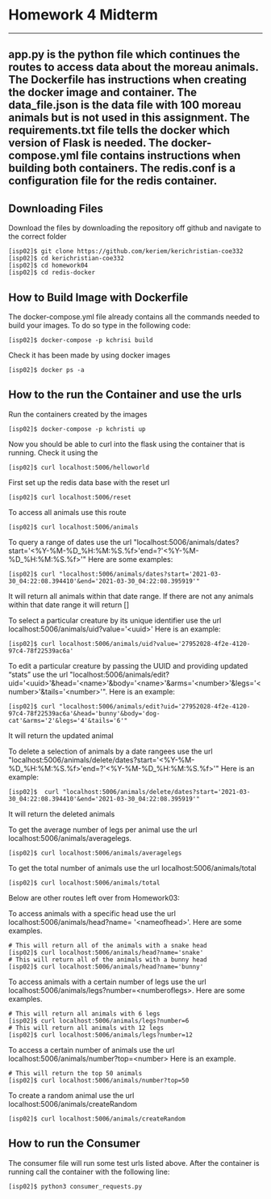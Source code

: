 # Homework 4 Midterm
---
app.py is the python file which continues the routes to access data about the moreau animals. The Dockerfile has instructions when creating the docker image and container. The data_file.json is the data file with 100 moreau animals but is not used in this assignment. The requirements.txt file tells the docker which version of Flask is needed. The docker-compose.yml file contains instructions when building both containers. The redis.conf is a configuration file for the redis container. 
---
## Downloading Files
Download the files by downloading the repository off github and navigate to the correct folder
```
[isp02]$ git clone https://github.com/keriem/kerichristian-coe332
[isp02]$ cd kerichristian-coe332
[isp02]$ cd homework04
[isp02]$ cd redis-docker
```
## How to Build Image with Dockerfile 
The docker-compose.yml file already contains all the commands needed to build your images. To do so type in the following code:
```
[isp02]$ docker-compose -p kchrisi build
```
Check it has been made by using docker images
```
[isp02]$ docker ps -a
```
## How to the run the Container and use the urls
Run the containers created by the images 
```
[isp02]$ docker-compose -p kchristi up
```
Now you should be able to curl into the flask using the container that is running. Check it using the 
```
[isp02]$ curl localhost:5006/helloworld
```
First set up the redis data base with the reset url
```
[isp02]$ curl localhost:5006/reset
```
To access all animals use this route
```
[isp02]$ curl localhost:5006/animals
```
To query a range of dates use the url "localhost:5006/animals/dates?start='\<\%Y-\%M-\%D_\%H:\%M:\%S.\%f\>'end=?'\<\%Y-\%M-\%D_\%H:\%M:\%S.\%f\>'" Here are some examples:
```
[isp02]$ curl "localhost:5006/animals/dates?start='2021-03-30_04:22:08.394410'&end='2021-03-30_04:22:08.395919'"
```
It will return all animals within that date range. If there are not any animals within that date range it will return []

To select a particular creature by its unique identifier use the url localhost:5006/animals/uid?value='\<uuid\>' Here is an example:
```
[isp02]$ curl localhost:5006/animals/uid?value='27952028-4f2e-4120-97c4-78f22539ac6a'
```
To edit a particular creature by passing the UUID and providing updated “stats” use the url "localhost:5006/animals/edit?uid='\<uuid\>'&head='\<name\>'&body='\<name\>'&arms='\<number\>'&legs='\<number\>'&tails='\<number\>'". Here is an example:
```
[isp02]$ curl "localhost:5006/animals/edit?uid='27952028-4f2e-4120-97c4-78f22539ac6a'&head='bunny'&body='dog-cat'&arms='2'&legs='4'&tails='6'"
```
It will return the updated animal

To delete a selection of animals by a date rangees use the url "localhost:5006/animals/delete/dates?start='\<\%Y-\%M-\%D_\%H:\%M:\%S.\%f\>'end=?'\<\%Y-\%M-\%D_\%H:\%M:\%S.\%f\>'" Here is an example:
```
[isp02]$  curl "localhost:5006/animals/delete/dates?start='2021-03-30_04:22:08.394410'&end='2021-03-30_04:22:08.395919'"
```
It will return the deleted animals

To get the average number of legs per animal use the url localhost:5006/animals/averagelegs. 
```
[isp02]$ curl localhost:5006/animals/averagelegs
```
To get the total number of animals use the url localhost:5006/animals/total
```
[isp02]$ curl localhost:5006/animals/total
```

Below are other routes left over from Homework03:

To access animals with a specific head use the url localhost:5006/animals/head?name= '\<nameofhead\>'. Here are some examples.
```
# This will return all of the animals with a snake head
[isp02]$ curl localhost:5006/animals/head?name='snake' 
# This will return all of the animals with a bunny head
[isp02]$ curl localhost:5006/animals/head?name='bunny'
```
To access animals with a certain number of legs use the url localhost:5006/animals/legs?number=\<numberoflegs\>. Here are some examples.
```
# This will return all animals with 6 legs
[isp02]$ curl localhost:5006/animals/legs?number=6
# This will return all animals with 12 legs
[isp02]$ curl localhost:5006/animals/legs?number=12
```
To access a certain number of animals use the url localhost:5006/animals/number?top=\<number\> Here is an example.
```
# This will return the top 50 animals
[isp02]$ curl localhost:5006/animals/number?top=50
```
To create a random animal use the url localhost:5006/animals/createRandom
```
[isp02]$ curl localhost:5006/animals/createRandom
```
## How to run the Consumer
The consumer file will run some test urls listed above. After the container is running call the container with the following line:
```
[isp02]$ python3 consumer_requests.py
```


